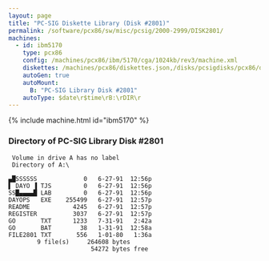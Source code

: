 ```yaml
---
layout: page
title: "PC-SIG Diskette Library (Disk #2801)"
permalink: /software/pcx86/sw/misc/pcsig/2000-2999/DISK2801/
machines:
  - id: ibm5170
    type: pcx86
    config: /machines/pcx86/ibm/5170/cga/1024kb/rev3/machine.xml
    diskettes: /machines/pcx86/diskettes.json,/disks/pcsigdisks/pcx86/diskettes.json
    autoGen: true
    autoMount:
      B: "PC-SIG Library Disk #2801"
    autoType: $date\r$time\rB:\rDIR\r
---
```


{% include machine.html id="ibm5170" %}

### Directory of PC-SIG Library Disk #2801

     Volume in drive A has no label
     Directory of A:\

    ▄█SSSSSS             0   6-27-91  12:56p
    ▌ DAYO ▐ TJS         0   6-27-91  12:56p
    SS█▄▄▄▄█ LAB         0   6-27-91  12:56p
    DAYOPS   EXE    255499   6-27-91  12:57p
    README            4245   6-27-91  12:57p
    REGISTER          3037   6-27-91  12:57p
    GO       TXT      1233   7-31-91   2:42a
    GO       BAT        38   1-31-91  12:58a
    FILE2801 TXT       556   1-01-80   1:36a
            9 file(s)     264608 bytes
                           54272 bytes free
